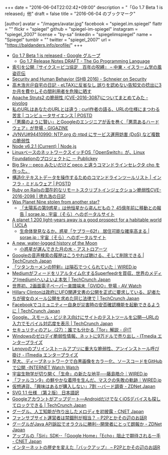 +++
date = "2016-06-04T22:02:42+09:00"
description = "「Go 1.7 Beta 1 is released」他"
draft = false
title = "2016-06-04 のブックマーク"

[author]
  avatar = "/images/avatar.jpg"
  facebook = "spiegel.im.spiegel"
  flattr = ""
  flickr = "spiegel"
  github = "spiegel-im-spiegel"
  instagram = "spiegel_2007"
  license = "by-sa"
  linkedin = "spiegelimspiegel"
  name = "Spiegel"
  tumblr = ""
  twitter = "spiegel_2007"
  url = "https://baldanders.info/profile/"
+++

- [Go 1.7 Beta 1 is released - Google グループ](https://groups.google.com/forum/#!topic/golang-announce/ITzPaJnZGZw)
    - [Go 1.7 Release Notes DRAFT - The Go Programming Language](https://tip.golang.org/doc/go1.7)
- [索引を公開『サイクス＝ピコ協定　百年の呪縛』 – 中東・イスラーム学の風姿花伝](http://ikeuchisatoshi.com/%e7%b4%a2%e5%bc%95%e3%82%92%e5%85%ac%e9%96%8b%e3%80%8e%e3%82%b5%e3%82%a4%e3%82%af%e3%82%b9%ef%bc%9d%e3%83%94%e3%82%b3%e5%8d%94%e5%ae%9a%e3%80%80%e7%99%be%e5%b9%b4%e3%81%ae%e5%91%aa%e7%b8%9b%e3%80%8f/)
- [Security and Human Behavior (SHB 2016) - Schneier on Security](https://www.schneier.com/blog/archives/2016/06/security_and_hu_5.html)
- [高木浩光＠自宅の日記 - eLTAXに反省なし 誤りを認めない告知文の捻出に3か月を費やしその間利用者を危険に晒す](http://takagi-hiromitsu.jp/diary/20160603.html)
- [Apache Struts2 の脆弱性 (CVE-2016-3087)についてまとめてみた - piyolog](http://d.hatena.ne.jp/Kango/20160603/1464946819)
- [私のURLはあなたのURLとは違う : curl作者の語る、URLの仕様にまつわる苦言 | コンピュータサイエンス | POSTD](http://postd.cc/my-url-isnt-your-url/)
- [「悪魔のように賢い」とGoogleのエンジニアが舌を巻く「悪意あるハードウェア」が登場 - GIGAZINE](http://gigazine.net/news/20160603-undetectable-backdoor-into-chip-attack/)
- [JVNVU#94410990: NTP.org の ntpd にサービス運用妨害 (DoS) など複数の脆弱性](http://jvn.jp/vu/JVNVU94410990/)
- [Node v6.2.1 (Current) | Node.js](https://nodejs.org/en/blog/release/v6.2.1/)
- [LinuxベースのネットワークスイッチOS「OpenSwitch」が、Linux Foundationのプロジェクトに － Publickey](http://www.publickey1.jp/blog/16/linuxosopenswitchlinux_foundation.html)
- [Big Sky :: peco みたいだけど peco と違うコマンドラインセレクタ cho を作った。](http://mattn.kaoriya.net/software/lang/go/20160603011620.htm)
- [構造化テキストデータを操作するためのコマンドラインツールリスト | インフラ・ミドルウェア | POSTD](http://postd.cc/structured-text-tools/)
- [Ruby on Railsの潜在的なリモートスクリプトインジェクション脆弱性CVE-2016-2098 | 徳丸浩の日記](http://blog.tokumaru.org/2016/06/ruby-on-railscve-2016-2098.html)
- [Was Planet Nine stolen from another star?](https://www.ras.org.uk/news-and-press/2841-was-planet-9-stolen-from-another-star)
    - [「太陽系の第9惑星」は他恒星から盗んだもの？ 45億年前に移動との報告 | sorae.jp : 宇宙（そら）へのポータルサイト](http://sorae.jp/030201/2016_06_02_no9.html)
- [A planet 1,200 light-years away is a good prospect for a habitable world | UCLA](http://newsroom.ucla.edu/releases/planet-1-200-light-years-away-good-prospect-for-habitable-world)
    - [生命体発見なるか。惑星「ケプラー62f」 居住可能な確率高まる | sorae.jp : 宇宙（そら）へのポータルサイト](http://sorae.jp/030201/2016_05_31_kep.html)
- [A new, water-logged history of the Moon](http://phys.org/news/2016-05-water-logged-history-moon.html)
    - [小惑星が運んできた月の水 - アストロアーツ](http://www.astroarts.co.jp/news/2016/06/01lunarwater/index-j.shtml)
- [Googleの音声検索の履歴はこうやれば聴ける、そして削除できる | TechCrunch Japan](http://jp.techcrunch.com/2016/06/04/20160603how-to-listen-to-and-delete-your-google-now-voice-history/)
- [「ツタンカーメンの短剣」は隕石でつくられていた｜WIRED.jp](http://wired.jp/2016/06/04/tutankhamun-tomb-dagger/)
- [Mediumがフィードをリアルタイム化するSuperfeedrを買収、世界のメディア(medium)へいよいよ本気 | TechCrunch Japan](http://jp.techcrunch.com/2016/06/03/20160602super-to-medium/)
- [世界初、2画面電子ペーパー楽譜端末「GVIDO」登場 - AV Watch](http://av.watch.impress.co.jp/docs/news/1002862.html)
- [Hillary Clintonは政府にUFO関連文書の公開を正式に要求している、記者たちが彼女のメール公開を求めた同じ法律で | TechCrunch Japan](http://jp.techcrunch.com/2016/06/03/20160602clinton-campaign-head-says-he-filed-foia-request-for-ufo-documents/)
- [Facebookでコミュニティー自身が災害時の安否確認機能を起動できるように | TechCrunch Japan](http://jp.techcrunch.com/2016/06/03/20160602facebooks-taking-a-more-community-driven-approach-to-safety-check/)
- [Google、スモール・ビジネス向けにサイトのテストツールを公開―URLの入力でモバイル対応度を表示 | TechCrunch Japan](http://jp.techcrunch.com/2016/06/03/20160602google-launches-a-simpler-website-testing-tool-aimed-at-small-businesses/)
- [セキュリティのアレ（27）：誰でも分かる「Tor」解説 - ＠IT](http://www.atmarkit.co.jp/ait/articles/1606/03/news040.html)
- [Windowsのゼロデイ脆弱性情報、ネットに9万ドルで売り出し - ITmedia エンタープライズ](http://www.itmedia.co.jp/enterprise/articles/1606/02/news066.html)
- [Lenovoのプリインストールアプリに重大な脆弱性、アンインストール呼び掛け - ITmedia エンタープライズ](http://www.itmedia.co.jp/enterprise/articles/1606/03/news073.html)
- [早大、ディープネットワークで白黒画像をカラー化、ソースコードをGitHubで公開 -INTERNET Watch Watch](http://internet.watch.impress.co.jp/docs/news/760055.html)
- [宇宙生物学が切り開く「生命」の新たな地平──藤島皓介｜WIRED.jp](http://wired.jp/series/wired-audi-innovation-award/9_kosuke-fujishima/)
- [「ファルコン9」の鮮やかな着陸を生んだ、マスクの失敗の軌跡｜WIRED.jp](http://wired.jp/2016/06/02/spacex-land-falcon-9/)
- [仮想通貨、「興味はあるが購入しない」7割 --バード調査 - ZDNet Japan](http://japan.zdnet.com/article/35083495/)
- [SVG 1.1 仕様 （第２版） 日本語訳](https://triple-underscore.github.io/SVG11/index.html)
- [Googleアカウントがアップデート―AndroidだけでなくiOSデバイスも探してロックできる | TechCrunch Japan](http://jp.techcrunch.com/2016/06/02/20160601googles-my-account-will-now-help-both-ios-and-android-users-find-their-lost-phones/)
- [グーグル、人工知能が作り出したメロディを初披露 - CNET Japan](http://japan.cnet.com/news/service/35083595/)
- [ファンサブサイト運営者は禁錮刑が相当？ – P2Pとかその辺のお話R](http://p2ptk.org/copyright/405)
- [グーグルがJava API訴訟でオラクルに勝利--開発者にとって朗報か - ZDNet Japan](http://japan.zdnet.com/article/35083475/)
- [アップルの「Siri」SDK--「Google Home」「Echo」阻止で期待される一手 - CNET Japan](http://japan.cnet.com/news/commentary/35083557/)
- [インターネットの歴史を変えた『バックアップ』 – P2Pとかその辺のお話R](http://p2ptk.org/copyright/400)
